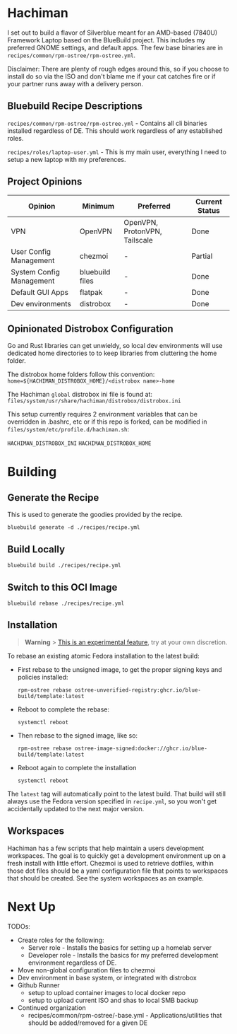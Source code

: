# Hachiman

I set out to build a flavor of Silverblue meant for an AMD-based (7840U) Framework Laptop based on the BlueBuild project.
This includes my preferred GNOME settings, and default apps. The few base binaries are in
`recipes/common/rpm-ostree/rpm-ostree.yml`.

Disclaimer: There are plenty of rough edges around this, so if you choose to install do so via the ISO and don't
blame me if your cat catches fire or if your partner runs away with a delivery person.

## Bluebuild Recipe Descriptions

`recipes/common/rpm-ostree/rpm-ostree.yml` - Contains all cli binaries installed regardless of DE. This should work
regardless of any established roles.

`recipes/roles/laptop-user.yml` - This is my main user, everything I need to setup a new laptop with my preferences.

## Project Opinions

| Opinion                  | Minimum         | Preferred                     | Current Status |
| ------------------------ | --------------- | ----------------------------- | -------------- |
| VPN                      | OpenVPN         | OpenVPN, ProtonVPN, Tailscale | Done           |
| User Config Management   | chezmoi         | -                             | Partial        |
| System Config Management | bluebuild files | -                             | Done           |
| Default GUI Apps         | flatpak         | -                             | Done           |
| Dev environments         | distrobox       | -                             | Done           |

## Opinionated Distrobox Configuration

Go and Rust libraries can get unwieldy, so local dev environments will use dedicated home directories to
to keep libraries from cluttering the home folder.

The distrobox home folders follow this convention:
`home=${HACHIMAN_DISTROBOX_HOME}/<distrobox name>-home`

The Hachiman `global` distrobox ini file is found at:
`files/system/usr/share/hachiman/distrobox/distrobox.ini`

This setup currently requires 2 environment variables that can be overridden in .bashrc, etc or
if this repo is forked, can be modified in `files/system/etc/profile.d/hachiman.sh`:

`HACHIMAN_DISTROBOX_INI`
`HACHIMAN_DISTROBOX_HOME`

# Building

## Generate the Recipe

This is used to generate the goodies provided by the recipe.

`bluebuild generate -d ./recipes/recipe.yml`

## Build Locally

`bluebuild build ./recipes/recipe.yml`

## Switch to this OCI Image

`bluebuild rebase ./recipes/recipe.yml`

## Installation

> **Warning** > [This is an experimental feature](https://www.fedoraproject.org/wiki/Changes/OstreeNativeContainerStable), try at your own discretion.

To rebase an existing atomic Fedora installation to the latest build:

-   First rebase to the unsigned image, to get the proper signing keys and policies installed:
    ```
    rpm-ostree rebase ostree-unverified-registry:ghcr.io/blue-build/template:latest
    ```
-   Reboot to complete the rebase:
    ```
    systemctl reboot
    ```
-   Then rebase to the signed image, like so:
    ```
    rpm-ostree rebase ostree-image-signed:docker://ghcr.io/blue-build/template:latest
    ```
-   Reboot again to complete the installation
    ```
    systemctl reboot
    ```

The `latest` tag will automatically point to the latest build. That build will still always use the Fedora version specified in `recipe.yml`, so you won't get accidentally updated to the next major version.

## Workspaces

Hachiman has a few scripts that help maintain a users development workspaces. The goal is to
quickly get a development environment up on a fresh install with little effort. Chezmoi is used
to retrieve dotfiles, within those dot files should be a yaml configuration file that points
to workspaces that should be created. See the system workspaces as an example.

# Next Up

TODOs:

-   Create roles for the following:
    -   Server role - Installs the basics for setting up a homelab server
    -   Developer role - Installs the basics for my preferred development environment regardless of DE.
-   Move non-global configuration files to chezmoi
-   Dev environment in base system, or integrated with distrobox
-   Github Runner
    -   setup to upload container images to local docker repo
    -   setup to upload current ISO and shas to local SMB backup
-   Continued organization
    -   recipes/common/rpm-ostree/<DE>-base.yml - Applications/utilities that should be added/removed for a given DE

